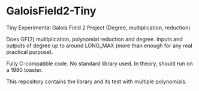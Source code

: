 # GaloisField2-Tiny
Tiny Experimental Galois Field 2 Project (Degree, multiplication, reduction)

Does GF(2) multiplication, polynomial reduction and degree. Inputs and outputs of degree up to around LONG_MAX (more than enough for any real practical purpose).

Fully C-compatible code. No standard library used. In theory, should run on a 1980 toaster.

This repository contains the library and its test with multiple polynomials.

